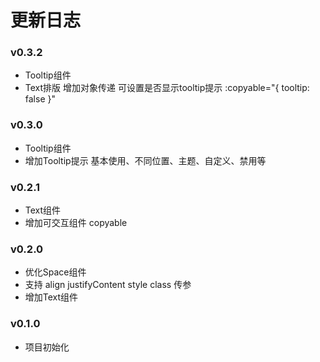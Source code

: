 
# 更新日志

### v0.3.2
- Tooltip组件
- Text排版 增加对象传递 可设置是否显示tooltip提示 :copyable="{ tooltip: false }"

### v0.3.0
- Tooltip组件
- 增加Tooltip提示 基本使用、不同位置、主题、自定义、禁用等

### v0.2.1
- Text组件
- 增加可交互组件 copyable

### v0.2.0
- 优化Space组件
- 支持 align justifyContent style class 传参
- 增加Text组件

### v0.1.0

- 项目初始化
